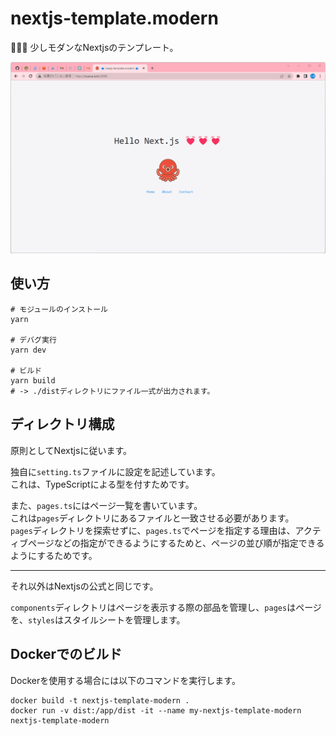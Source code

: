 # nextjs-template.modern

🍔🍔🍔 少しモダンなNextjsのテンプレート。  

![成果物](./.development/img/fruit.gif)  

## 使い方

```shell
# モジュールのインストール
yarn

# デバグ実行
yarn dev

# ビルド
yarn build
# -> ./distディレクトリにファイル一式が出力されます。
```

## ディレクトリ構成

原則としてNextjsに従います。  

独自に`setting.ts`ファイルに設定を記述しています。  
これは、TypeScriptによる型を付すためです。  

また、`pages.ts`にはページ一覧を書いています。  
これは`pages`ディレクトリにあるファイルと一致させる必要があります。  
`pages`ディレクトリを探索せずに、`pages.ts`でページを指定する理由は、アクティブページなどの指定ができるようにするためと、ページの並び順が指定できるようにするためです。  

---

それ以外はNextjsの公式と同じです。  

`components`ディレクトリはページを表示する際の部品を管理し、`pages`はページを、`styles`はスタイルシートを管理します。  

## Dockerでのビルド

Dockerを使用する場合には以下のコマンドを実行します。  

```shell
docker build -t nextjs-template-modern .
docker run -v dist:/app/dist -it --name my-nextjs-template-modern nextjs-template-modern
```
